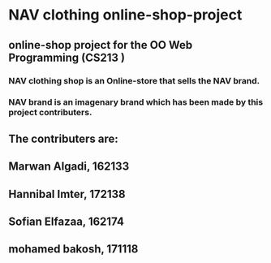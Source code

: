 # NAV clothing online-shop-project
## online-shop project for the OO Web Programming (CS213 ) 

### NAV clothing shop is an Online-store that sells the NAV brand.
### NAV brand is an imagenary brand which has been made by this project contributers.

## The contributers are:
## Marwan Algadi, 162133
## Hannibal Imter, 172138
## Sofian Elfazaa, 162174
## mohamed bakosh, 171118
